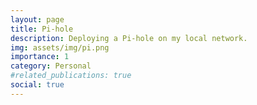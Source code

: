 ```yaml
---
layout: page
title: Pi-hole
description: Deploying a Pi-hole on my local network.
img: assets/img/pi.png
importance: 1
category: Personal
#related_publications: true
social: true
---
```



